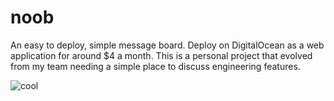 # noob
An easy to deploy, simple message board. Deploy on DigitalOcean as a web application for around $4 a month. This is a personal project that evolved from my team needing a simple place to discuss engineering features.

![cool](https://github.com/hcm444/noob/assets/32826270/8f4d3cc7-5a55-4148-8b58-af4d3c9baf44)

